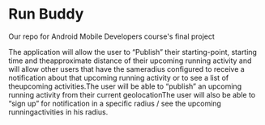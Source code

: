 # Run Buddy
Our repo for Android Mobile Developers course's final project

The application will allow the user to “Publish” their starting-point, starting time and theapproximate distance​ of their upcoming running activity and will allow other users that have the sameradius configured to receive a notification about that upcoming running activity or to see a list of theupcoming activities.The user will be able to “publish” an upcoming running activity from their current geolocationThe user will also be able to “sign up” for notification in a specific radius / see the upcoming runningactivities in his radius.
